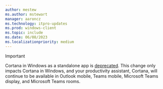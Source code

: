 ```yaml
---
author: mestew
ms.author: mstewart
manager: aaroncz
ms.technology: itpro-updates
ms.prod: windows-client
ms.topic: include
ms.date: 06/08/2023
ms.localizationpriority: medium
---
```

<!--This file is shared by all Cortana in Windows (standalone app) articles under /windows/configuration. 7987543 -->

> [!Important]
> Cortana in Windows as a standalone app is [deprecated](/windows/whats-new/deprecated-features). This change only impacts Cortana in Windows, and your productivity assistant, Cortana, will continue to be available in Outlook mobile, Teams mobile, Microsoft Teams display, and Microsoft Teams rooms. 

